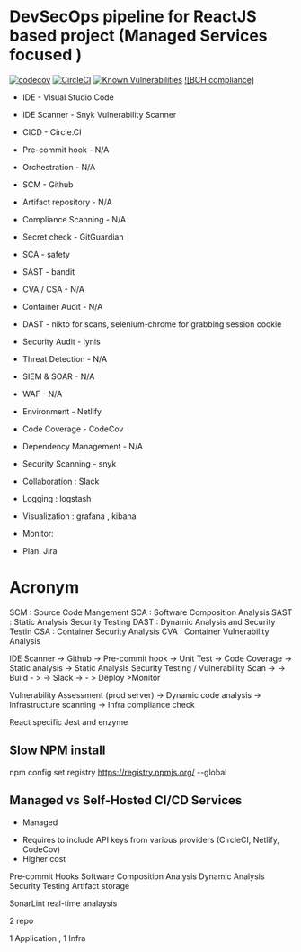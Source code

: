 # DevSecOps pipeline for ReactJS based project (Managed Services focused )



[![codecov](https://codecov.io/gh/mdnurakmal/react-cicd-1/branch/main/graph/badge.svg?token=U03ASER0MO)](https://codecov.io/gh/mdnurakmal/pipeline1)
[![CircleCI](https://circleci.com/gh/mdnurakmal/pipeline1/tree/main.svg?style=svg)](https://circleci.com/gh/mdnurakmal/pipeline1/tree/main)
[![Known Vulnerabilities](https://snyk.io/test/github/mdnurakmal/pipeline1/badge.svg)](https://snyk.io/test/github/mdnurakmal/pipeline1)
[![BCH compliance]](https://bettercodehub.com/edge/badge/mdnurakmal/pipeline1?branch=main)

* IDE - Visual Studio Code
* IDE Scanner - Snyk Vulnerability Scanner
* CICD - Circle.CI
* Pre-commit hook - N/A
* Orchestration - N/A
* SCM - Github
* Artifact repository - N/A
* Compliance Scanning - N/A
* Secret check - GitGuardian
* SCA - safety
* SAST - bandit
* CVA / CSA - N/A
* Container Audit - N/A
* DAST - nikto for scans, selenium-chrome for grabbing session cookie
* Security Audit - lynis
* Threat Detection - N/A
* SIEM & SOAR - N/A
* WAF - N/A
* Environment - Netlify
* Code Coverage  - CodeCov
* Dependency Management - N/A
* Security Scanning - snyk

* Collaboration : Slack
* Logging : logstash
* Visualization : grafana , kibana
* Monitor:
* Plan: Jira

# Acronym
SCM : Source Code Mangement
SCA : Software Composition Analysis
SAST : Static Analysis Security Testing
DAST  : Dynamic Analysis and Security Testin
CSA : Container Security Analysis
CVA : Container Vulnerability Analysis

IDE Scanner -> Github -> Pre-commit hook -> Unit Test -> Code Coverage -> Static analysis -> Static Analysis Security Testing / Vulnerability Scan ->  -> Build - >  -> Slack -> - > Deploy >Monitor


Vulnerability Assessment (prod server) -> Dynamic code analysis -> Infrastructure scanning -> Infra compliance check

React specific
Jest and enzyme

## Slow NPM install
npm config set registry https://registry.npmjs.org/ --global

## Managed vs Self-Hosted CI/CD Services
- Managed
* Requires to include API keys from various providers (CircleCI, Netlify, CodeCov)
* Higher cost 

Pre-commit Hooks
Software Composition Analysis
Dynamic Analysis Security Testing
Artifact storage

SonarLint real-time analaysis

2 repo

1 Application , 1 Infra